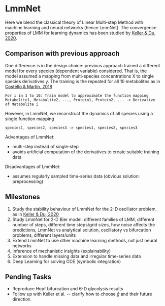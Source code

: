 # LmmNet

Here we blend the classical theory of Linear Multi-step Method with machine learning and neural networks (hence LmmNet). The convergence properties of LMM for learning dynamics has been studied by [Keller & Du, 2020](https://arxiv.org/abs/1912.12728).

## Comparison with previous approach

One difference is in the design choice: previous approach trained a different model for every species (dependent variable) considered. That is, the model assumed a mapping from multi-species concentrations X to single species derivatives y. The training is the repeated for all 10 metabolites as in [Costello & Martin, 2018](https://www.nature.com/articles/s41540-018-0054-3)

`For i in 1 to 10:
    Train model to approximate the function mapping
    Metabolite1, Metabolite2, ..., Protein1, Protein2, ... -> Derivative of Metabolite i
`

However, in LmmNet, we reconstruct the dynamics of all species using a single function mapping

`species1, species2, species3 -> species1, species2, species3`

Advantages of LmmNet:
* multi-step instead of single-step
* avoids artificial computation of the derivatives to create suitable training data

Disadvantages of LmmNet:
* assumes regularly sampled time-series data (obvious solution: preprocessing)

## Milestones

1. Study the stability behaviour of LmmNet for the 2-D oscillator problem, as in [Keller & Du, 2020](https://arxiv.org/abs/1912.12728)
2. Study LmmNet for 2-D Bier model: different families of LMM, different number of steps, different time steps/grid sizes, how noise affects the predictions, LmmNet vs analytical solution, oscillatory vs bifurcation problems, different layers/units
3. Extend LmmNet to use other machine learning methods, not just neural networks
4. Inference of mechanistic insights (explainability)
5. Extension to handle missing data and irregular time-series data
6. Deep Learning for solving ODE (symbolic integration)

## Pending Tasks

* Reproduce Hopf bifurcation and 6-D glycolysis results
* Follow up with Keller et al. -- clarify how to choose $\hat{g}$ and their future direction.